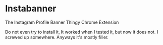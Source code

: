 # Instabanner
The Instagram Profile Banner Thingy Chrome Extension

Do not even try to install it, It worked when I tested it, but now it does not. I screwed up somewhere. Anyways it's mostly filler.
